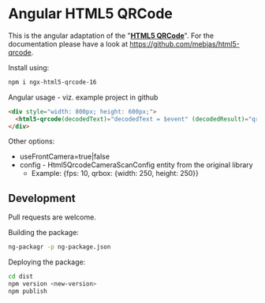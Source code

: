 # Angular HTML5 QRCode

This is the angular adaptation of the "**[HTML5 QRCode](https://github.com/mebjas/html5-qrcode)**". For the documentation please have a look at https://github.com/mebjas/html5-qrcode.

Install using:
```bash
npm i ngx-html5-qrcode-16
```
Angular usage - viz. example project in github
  ```html
<div style="width: 800px; height: 600px;">
    <html5-qrcode(decodedText)="decodedText = $event" (decodedResult)="qrCodeSuccess($event)"></html5-qrcode>
</div>
  ```

Other options:
 - useFrontCamera=true|false
 - config - Html5QrcodeCameraScanConfig entity from the original library
   - Example: {fps: 10, qrbox: {width: 250, height: 250}}

## Development
Pull requests are welcome.

Building the package:
```bash
ng-packagr -p ng-package.json 
```

Deploying the package:
```bash
cd dist
npm version <new-version>
npm publish
```
